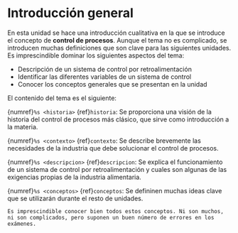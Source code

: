 # Introducción general

En esta unidad se hace una introducción cualitativa en la que se introduce el concepto de **control de procesos**. Aunque el tema no es complicado, se introducen muchas definiciones que son clave para las siguientes unidades. Es imprescindible dominar los siguientes aspectos del tema:

- Descripción de un sistema de control por retroalimentación
- Identificar las diferentes variables de un sistema de control
- Conocer los conceptos generales que se presentan en la unidad

El contenido del tema es el siguiente:

{numref}`%s <historia>`  {ref}`historia`: Se proporciona una visión de la historia del control de procesos más clásico, que sirve como introducción a la materia.

{numref}`%s <contexto>`  {ref}`contexto`: Se describe brevemente las necesidades de la industria que debe solucionar el control de procesos.

{numref}`%s <descripcion>`  {ref}`descripcion`: Se explica el funcionamiento de un sistema de control por retroalimentación y cuales son algunas de las exigencias propias de la industria alimentaria.

{numref}`%s <conceptos>`  {ref}`conceptos`: Se defininen muchas ideas clave que se utilizarán durante el resto de unidades.
```{warning}
Es imprescindible conocer bien todos estos conceptos. Ni son muchos, ni son complicados, pero suponen un buen número de errores en los exámenes.
```